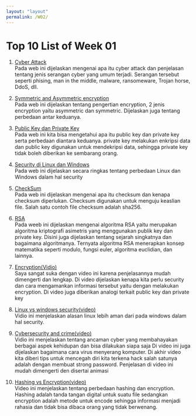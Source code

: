```yaml
---
layout: "layout"
permalink: /W02/
---
```


# Top 10 List of Week 01

1. [Cyber Attack](https://www.monitorteknologi.com/jenis-serangan-cyber/)<br>
Pada web ini dijelaskan mengenai apa itu cyber attack dan penjelasan tentang jenis serangan 
cyber yang umum terjadi. Serangan tersebut seperti phising, man in the middle, malware, ransomeware,
Trojan horse, DdoS, dll.

2. [Symmetric and Asymmetric encryption](https://sectigostore.com/blog/5-differences-between-symmetric-vs-asymmetric-encryption/)<br>
Pada web ini dijelaskan tentang pengertian encryption, 2 jenis encryption yaitu asymmetric dan symmetric. Dijelaskan
juga tentang perbedaan antar keduanya.

3. [Public Key dan Private Key](https://sslindonesia.com/public-key-private-key/)<br>
Pada web ini kita bisa mengetahui apa itu public key dan private key serta perbedaan diantara keduanya.
private key melakukan enkripsi data dan public key digunakan untuk mendekripsi data, sehingga private
key tidak boleh diberikan ke sembarang orang.

4. [Security di Linux dan Windows](https://smallbusiness.chron.com/differences-between-linux-security-windows-security-79959.html)<br>
Pada web ini dijelaskan secara ringkas tentang perbedaan Linux dan Windows dalam hal security

5. [CheckSum](https://id.if-koubou.com/articles/how-to/what-is-a-checksum-and-why-should-you-care.html)<br>
Pada web ini dijelaskan mengenai apa itu checksum dan kenapa checksum diperlukan. Checksum digunakan untuk 
menguju keaslian file. Salah satu contoh file checksum adalah sha256. 

6. [RSA](http://studyinformatics.blogspot.com/2012/07/algoritma-rsa.html)<br>
Pada weeb ini dijelaskan mengenai algoritma RSA yaitu merupakan algoritma kriptografi asimetris yang menggunakan
publik key dan private key. Disini juga dijelaskan tentang sejarah singkatnya dan bagaimana algoritmanya. Ternyata
algoritma RSA menerapkan konsep matematika seperti modulo, fungsi euler, algoritma euclidian, dan lainnya.

7. [Encryption(Vidio)](https://www.youtube.com/watch?v=6-JjHa-qLPk)<br>
Saya sangat suka  dengan video ini karena penjelasannya mudah dimengerti dan lengkap. Di video dijelaskan kenapa
kita perlu security dan cara mengamankan informasi tersebut yaitu dengan melakukan encryption. Di video juga 
diberikan analogi terkait public key dan private key
  
8. [Linux vs windows security(video)](https://www.youtube.com/watch?v=KJnrsGqyw3U)<br>
Vidio ini menjelaskan alasan linux lebih aman dari pada windows dalam hal security.

9. [Cybersecurity and crime(video)](https://www.youtube.com/watch?v=5k24We8pED8)<br>
Vidio ini menjelaskan tentang ancaman cyber yang membahayakan berbagai aspek kehidupan dan bisa dilakukan siapa saja 
Di video ini juga dijelaskan bagaimana cara virus menyerang komputer. Di akhir video kita diberi tips untuk mencegah
diri kita terkena hack  salah satunya adalah dengan membuat strong password. Penjelasan di video ini mudah dimengerti
den disertai animasi

10. [Hashing vs Encryption(video)](https://www.youtube.com/watch?v=GI790E1JMgw)<br>
Video ini menjelaskan tentang perbedaan hashing dan encryption. Hashing adalah tanda tangan digital
untuk suatu file sedangkan encryption adalah metode untuk encode sehingga informasi menjadi rahasia dan
tidak bisa dibaca orang yang tidak berwenang.

